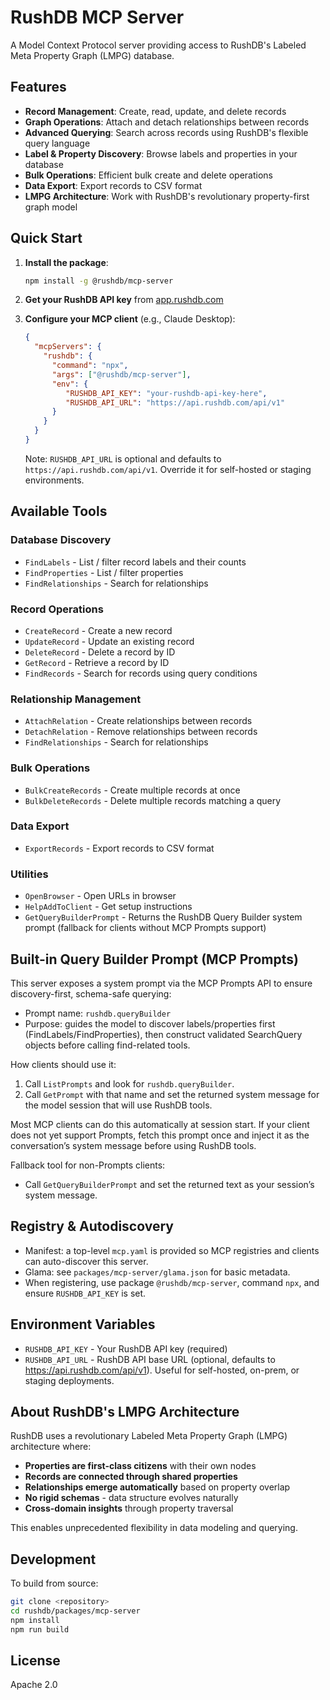 # RushDB MCP Server

A Model Context Protocol server providing access to RushDB's Labeled Meta Property Graph (LMPG) database.

## Features

- **Record Management**: Create, read, update, and delete records
- **Graph Operations**: Attach and detach relationships between records
- **Advanced Querying**: Search across records using RushDB's flexible query language
- **Label & Property Discovery**: Browse labels and properties in your database
- **Bulk Operations**: Efficient bulk create and delete operations
- **Data Export**: Export records to CSV format
- **LMPG Architecture**: Work with RushDB's revolutionary property-first graph model

## Quick Start

1. **Install the package**:
   ```bash
   npm install -g @rushdb/mcp-server
   ```

2. **Get your RushDB API key** from [app.rushdb.com](https://app.rushdb.com)

3. **Configure your MCP client** (e.g., Claude Desktop):
   ```json
   {
     "mcpServers": {
       "rushdb": {
         "command": "npx",
         "args": ["@rushdb/mcp-server"],
         "env": {
            "RUSHDB_API_KEY": "your-rushdb-api-key-here",
            "RUSHDB_API_URL": "https://api.rushdb.com/api/v1"
         }
       }
     }
   }
   ```

   Note: `RUSHDB_API_URL` is optional and defaults to `https://api.rushdb.com/api/v1`. Override it for self-hosted or staging environments.

## Available Tools

### Database Discovery
- `FindLabels` - List / filter record labels and their counts
- `FindProperties` - List / filter properties
- `FindRelationships` - Search for relationships

### Record Operations
- `CreateRecord` - Create a new record
- `UpdateRecord` - Update an existing record
- `DeleteRecord` - Delete a record by ID
- `GetRecord` - Retrieve a record by ID
- `FindRecords` - Search for records using query conditions

### Relationship Management
- `AttachRelation` - Create relationships between records
- `DetachRelation` - Remove relationships between records
- `FindRelationships` - Search for relationships

### Bulk Operations
- `BulkCreateRecords` - Create multiple records at once
- `BulkDeleteRecords` - Delete multiple records matching a query

### Data Export
- `ExportRecords` - Export records to CSV format

### Utilities
- `OpenBrowser` - Open URLs in browser
- `HelpAddToClient` - Get setup instructions
- `GetQueryBuilderPrompt` - Returns the RushDB Query Builder system prompt (fallback for clients without MCP Prompts support)

## Built-in Query Builder Prompt (MCP Prompts)

This server exposes a system prompt via the MCP Prompts API to ensure discovery-first, schema-safe querying:

- Prompt name: `rushdb.queryBuilder`
- Purpose: guides the model to discover labels/properties first (FindLabels/FindProperties), then construct validated SearchQuery objects before calling find-related tools.

How clients should use it:

1) Call `ListPrompts` and look for `rushdb.queryBuilder`.
2) Call `GetPrompt` with that name and set the returned system message for the model session that will use RushDB tools.

Most MCP clients can do this automatically at session start. If your client does not yet support Prompts, fetch this prompt once and inject it as the conversation’s system message before using RushDB tools.

Fallback tool for non-Prompts clients:

- Call `GetQueryBuilderPrompt` and set the returned text as your session’s system message.

## Registry & Autodiscovery

- Manifest: a top-level `mcp.yaml` is provided so MCP registries and clients can auto-discover this server.
- Glama: see `packages/mcp-server/glama.json` for basic metadata.
- When registering, use package `@rushdb/mcp-server`, command `npx`, and ensure `RUSHDB_API_KEY` is set.

## Environment Variables

- `RUSHDB_API_KEY` - Your RushDB API key (required)
- `RUSHDB_API_URL` - RushDB API base URL (optional, defaults to https://api.rushdb.com/api/v1). Useful for self-hosted, on-prem, or staging deployments.

## About RushDB's LMPG Architecture

RushDB uses a revolutionary Labeled Meta Property Graph (LMPG) architecture where:

- **Properties are first-class citizens** with their own nodes
- **Records are connected through shared properties**
- **Relationships emerge automatically** based on property overlap
- **No rigid schemas** - data structure evolves naturally
- **Cross-domain insights** through property traversal

This enables unprecedented flexibility in data modeling and querying.

## Development

To build from source:

```bash
git clone <repository>
cd rushdb/packages/mcp-server
npm install
npm run build
```

## License

Apache 2.0
